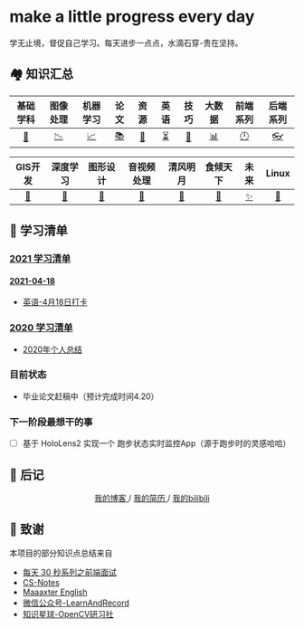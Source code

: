 # make a little progress every day
学无止境，督促自己学习。每天进步一点点，水滴石穿-贵在坚持。

## 🏘️ 知识汇总
|      基础学科      |      图像处理      |      机器学习      |         论文          |      资源      |        英语        |     技巧     |      大数据      |      前端系列      |      后端系列      |
| :----------------: | :----------------: | :----------------: | :--------------: | :-------------------: | :------------: | :----------------: | :--------------: | :----------------: | :----------------: |
| [📐](./基础学科.md) | [📉](./图像处理.md) | [📈](./机器学习.md) | [️📚](./论文/README.md) | [💎](./资源.md) | [⏳](./英语汇总.md) | [🔐](./技巧篇.md) | [📊](./大数据.md) | [🕛](./前端系列.md) | [👓](./后端系列.md) |

|      GIS开发      |      深度学习      |      图形设计      |      音视频处理      |      清风明月      |      食倾天下      |      未来      |      Linux      |
| :---------------: | :--------------------: | :----------------: | :----------------: | :----------------: | :----------------: | :----------------: | :----------------: |
| [🔨](./GIS开发.md) | [🔗](./深度学习.md) | [🎨](./图形设计.md) | [🎵](./音视频处理.md) | [🎈](./清风明月.md) | [🥘](./食倾天下.md) | [✨](./未来.md) | [🍓](./Linux.md) |

## 📃 学习清单
### [2021 学习清单](./2021/README.md)
#### [2021-04-18](./2021/2021-04/README.md)
* [英语-4月18日打卡](./2021/2021-04/2021-04-18/英语-4月18日打卡.md)

### [2020 学习清单](./2020/README.md)
* [2020年个人总结](./2020/2020年个人总结.md)

### 目前状态
* 毕业论文赶稿中（预计完成时间4.20）

### 下一阶段最想干的事
- [ ] 基于 HoloLens2 实现一个 跑步状态实时监控App（源于跑步时的灵感哈哈）

## 📝 后记
<div align="center">
	<a href="http://systemcall.gitee.io/keep-thinking"> 我的博客 </a> / <a href="./resume.md"> 我的简历 </a> / <a href="https://space.bilibili.com/106491836"> 我的bilibili </a>
</div>

## 🙏 致谢
本项目的部分知识点总结来自
* [每天 30 秒系列之前端面试](https://hacpai.com/article/1544793046274)
* [CS-Notes](https://github.com/CyC2018/CS-Notes)
* [Maaaxter English](https://www.youtube.com/channel/UCO8GewbsHFFmJn4kLLq1WXQ)
* [微信公众号-LearnAndRecord](https://mp.weixin.qq.com/s/N7L5tUm_lGvZbgaOOWZuvQ)
* [知识星球-OpenCV研习社](https://mp.weixin.qq.com/s/61kCgN5hQoXZSBzdP4Ufhw)
